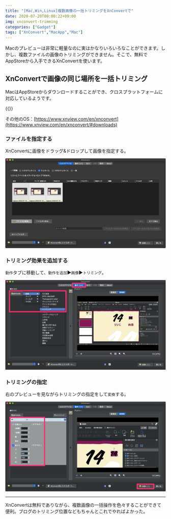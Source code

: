 ```yaml
---
title: "[Mac,Win,Linux]複数画像の一括トリミングをXnConvertで"
date: 2020-07-20T00:00:22+09:00
img: xnconvert-trimming
categories: ["Gadget"]
tags: ["XnConvert","MacApp","Mac"]
---
```


Macのプレビューは非常に軽量なのに実はかなりいろいろなことができます。しかし、複数ファイルの画像のトリミングができません。そこで、無料でAppStoreから入手できるXnConvertを使います。

## XnConvertで画像の同じ場所を一括トリミング

MacはAppStoreからダウンロードすることができ、クロスプラットフォームに対応しているようです。

{{<blogcard url="https://apps.apple.com/jp/app/xnconvert/id436203431">}}

その他のOS：[https://www.xnview.com/en/xnconvert](https://www.xnview.com/en/xnconvert/#downloads)

### ファイルを指定する

XnConvertに画像をドラッグ&ドロップして画像を指定する。

![](../../../images/mac-xnconvert-trimming-1.jpg)

### トリミング効果を追加する

`動作`タブに移動して、`動作を追加`▶︎`画像`▶︎`トリミング`。

![](../../../images/mac-xnconvert-trimming-2-2.jpg)

### トリミングの指定

右のプレビューを見ながらトリミングの指定をして`変換`する。

![](../../../images/mac-xnconvert-trimming-3.jpg)

***

XnConvertは無料でありながら、複数画像の一括操作を色々することができて便利。ブログのトリミング位置などもちゃんとこれでやればよかった。